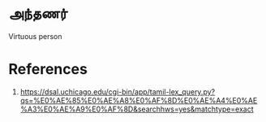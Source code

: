# அந்தணர்

Virtuous person

# References
1. https://dsal.uchicago.edu/cgi-bin/app/tamil-lex_query.py?qs=%E0%AE%85%E0%AE%A8%E0%AF%8D%E0%AE%A4%E0%AE%A3%E0%AE%A9%E0%AF%8D&searchhws=yes&matchtype=exact

